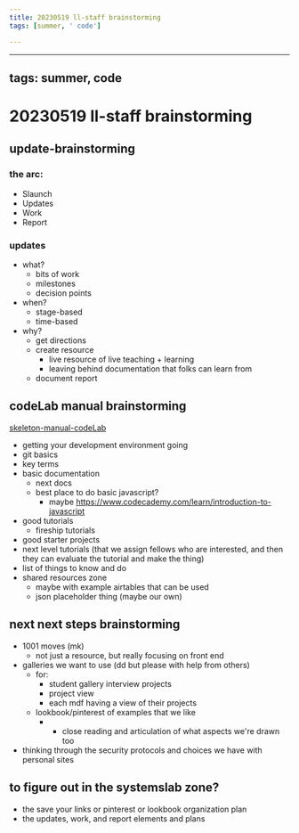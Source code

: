 ```yaml
---
title: 20230519 ll-staff brainstorming
tags: [summer, ' code']

---
```


---
tags: summer, code
---
# 20230519 ll-staff brainstorming
## update-brainstorming
### the arc:
* Slaunch
* Updates
* Work
* Report

### updates
* what?
    * bits of work
    * milestones
    * decision points
* when?
    * stage-based
    * time-based
* why?
    * get directions
    * create resource
        * live resource of live teaching + learning
        * leaving behind documentation that folks can learn from
    * document report
## codeLab manual brainstorming
[skeleton-manual-codeLab](/sU3MRIs5Tr6omzz3gLr0Mg)
* getting your development environment going
* git basics
* key terms
* basic documentation 
    * next docs
    * best place to do basic javascript?
        * maybe https://www.codecademy.com/learn/introduction-to-javascript
* good tutorials
    * fireship tutorials
* good starter projects
* next level tutorials (that we assign fellows who are interested, and then they can evaluate the tutorial and make the thing)
* list of things to know and do
* shared resources zone
    * maybe with example airtables that can be used
    * json placeholder thing (maybe our own)


## next next steps brainstorming
* 1001 moves (mk)
    * not just a resource, but really focusing on front end
* galleries we want to use (dd but please with help from others)
    * for:
        * student gallery interview projects
        * project view
        * each mdf having a view of their projects
    * lookbook/pinterest of examples that we like
        * + close reading and articulation of what aspects we're drawn too
* thinking through the security protocols and choices we have with personal sites

## to figure out in the systemslab zone?
* the save your links or pinterest or lookbook organization plan
* the updates, work, and report elements and plans 